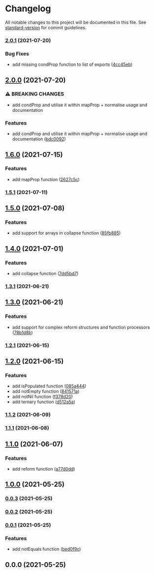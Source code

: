 # Changelog

All notable changes to this project will be documented in this file. See [standard-version](https://github.com/conventional-changelog/standard-version) for commit guidelines.

### [2.0.1](https://github.com/growthops-digital/ext-ramda/compare/v2.0.0...v2.0.1) (2021-07-20)


### Bug Fixes

* add missing condProp function to list of exports ([4cc45eb](https://github.com/growthops-digital/ext-ramda/commit/4cc45eb7f0362f960f2745356d3de3ae76e79ea2))

## [2.0.0](https://github.com/growthops-digital/ext-ramda/compare/v1.6.0...v2.0.0) (2021-07-20)


### ⚠ BREAKING CHANGES

* add condProp and utilise it within mapProp + normalise usage and documentation

### Features

* add condProp and utilise it within mapProp + normalise usage and documentation ([bdc0092](https://github.com/growthops-digital/ext-ramda/commit/bdc0092b61e2ad0d11fed5ec503b7da4b5972a4a))

## [1.6.0](https://github.com/growthops-digital/ext-ramda/compare/v1.5.1...v1.6.0) (2021-07-15)


### Features

* add mapProp function ([2627c5c](https://github.com/growthops-digital/ext-ramda/commit/2627c5c9b0d72b6ac31a54d58dd8f0e52f34f1a3))

### [1.5.1](https://github.com/growthops-digital/ext-ramda/compare/v1.5.0...v1.5.1) (2021-07-11)

## [1.5.0](https://github.com/growthops-digital/ext-ramda/compare/v1.4.0...v1.5.0) (2021-07-08)


### Features

* add support for arrays in collapse function ([85fb885](https://github.com/growthops-digital/ext-ramda/commit/85fb88518a8d65a12fae44f919d6e7082af48954))

## [1.4.0](https://github.com/growthops-digital/ext-ramda/compare/v1.3.1...v1.4.0) (2021-07-01)


### Features

* add collapse function ([7dd5bd7](https://github.com/growthops-digital/ext-ramda/commit/7dd5bd764d42c710c11aae1e986ba90f3ce52706))

### [1.3.1](https://github.com/growthops-digital/ext-ramda/compare/v1.3.0...v1.3.1) (2021-06-21)

## [1.3.0](https://github.com/growthops-digital/ext-ramda/compare/v1.2.1...v1.3.0) (2021-06-21)


### Features

* add support for complex reform structures and function processors ([78b1d8b](https://github.com/growthops-digital/ext-ramda/commit/78b1d8b52d6a2aa8deaece9e34c508bcbacac0be))

### [1.2.1](https://github.com/growthops-digital/ext-ramda/compare/v1.2.0...v1.2.1) (2021-06-15)

## [1.2.0](https://github.com/growthops-digital/ext-ramda/compare/v1.1.2...v1.2.0) (2021-06-15)


### Features

* add isPopulated function ([085a444](https://github.com/growthops-digital/ext-ramda/commit/085a444093f3a252ad018a514a07a1dfee1397a6))
* add notEmpty function ([841571a](https://github.com/growthops-digital/ext-ramda/commit/841571a6d8429fda410ef4d9a3ccec02c81fd001))
* add notNil function ([f378d20](https://github.com/growthops-digital/ext-ramda/commit/f378d206a16a526e47d2a4bbf49de9cfc18b4a5e))
* add ternary function ([d512a5a](https://github.com/growthops-digital/ext-ramda/commit/d512a5abf4409550fa9b7df16d43eb09b1d3cc56))

### [1.1.2](https://github.com/growthops-digital/ext-ramda/compare/v1.1.1...v1.1.2) (2021-06-09)

### [1.1.1](https://github.com/growthops-digital/ext-ramda/compare/v1.1.0...v1.1.1) (2021-06-08)

## [1.1.0](https://github.com/growthops-digital/ext-ramda/compare/v1.0.0...v1.1.0) (2021-06-07)


### Features

* add reform function ([a77d0dd](https://github.com/growthops-digital/ext-ramda/commit/a77d0dd5a7e05661a271a42617f3ae02b41f4cb0))

## [1.0.0](https://github.com/growthops-digital/ext-ramda/compare/v0.0.3...v1.0.0) (2021-05-25)

### [0.0.3](https://github.com/growthops-digital/ext-ramda/compare/v0.0.2...v0.0.3) (2021-05-25)

### [0.0.2](https://github.com/growthops-digital/ext-ramda/compare/v0.0.1...v0.0.2) (2021-05-25)

### [0.0.1](https://github.com/growthops-digital/ext-ramda/compare/v0.0.0...v0.0.1) (2021-05-25)


### Features

* add notEquals function ([bed0f9c](https://github.com/growthops-digital/ext-ramda/commit/bed0f9c7c52d4f424784cbcc3569434d3a926d5e))

## 0.0.0 (2021-05-25)
